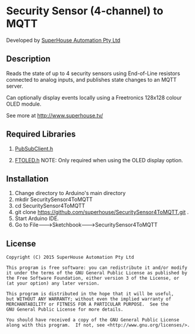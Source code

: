# Security Sensor (4-channel) to MQTT

Developed by [SuperHouse Automation Pty Ltd](http://www.superhouse.tv/)  

## Description

Reads the state of up to 4 security sensors using End-of-Line resistors connected to analog inputs, and publishes state changes to an MQTT server.  

Can optionally display events locally using a Freetronics 128x128 colour OLED module.

See more at http://www.superhouse.tv/

## Required Libraries

1. [PubSubClient.h](https://github.com/knolleary/pubsubclient)

2. [FTOLED.h](https://github.com/freetronics/FTOLED) NOTE: Only required when using the OLED display option.

## Installation

1. Change directory to Arduino's main directory
2. mkdir SecuritySensor4ToMQTT
3. cd SecuritySensor4ToMQTT
4. git clone https://github.com/superhouse/SecuritySensor4ToMQTT.git .
5. Start Arduino IDE.
6. Go to File--->Sketchbook--->SecuritySensor4ToMQTT

## License
    Copyright (C) 2015 SuperHouse Automation Pty Ltd

    This program is free software: you can redistribute it and/or modify
    it under the terms of the GNU General Public License as published by
    the Free Software Foundation, either version 3 of the License, or
    (at your option) any later version.

    This program is distributed in the hope that it will be useful,
    but WITHOUT ANY WARRANTY; without even the implied warranty of
    MERCHANTABILITY or FITNESS FOR A PARTICULAR PURPOSE.  See the
    GNU General Public License for more details.

    You should have received a copy of the GNU General Public License
    along with this program.  If not, see <http://www.gnu.org/licenses/>.
